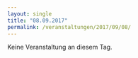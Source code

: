 ```yaml
---
layout: single
title: "08.09.2017"
permalink: /veranstaltungen/2017/09/08/
---
```


Keine Veranstaltung an diesem Tag.
